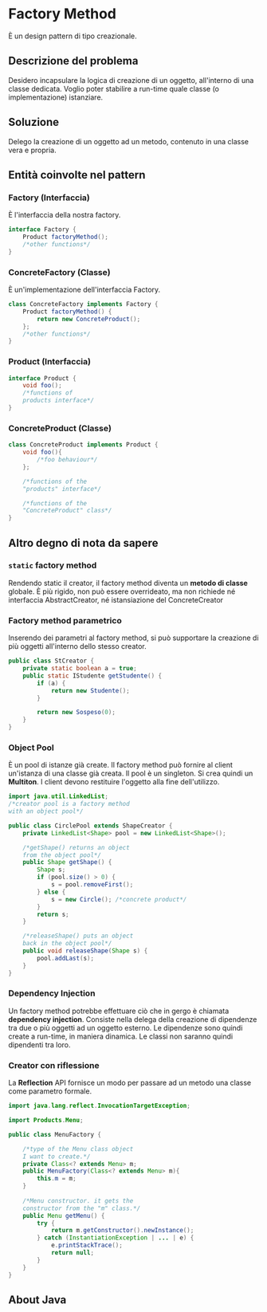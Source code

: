 # Factory Method

È un design pattern di tipo creazionale.

## Descrizione del problema
Desidero incapsulare la logica di creazione di un oggetto, all'interno di una classe dedicata. Voglio poter stabilire a run-time quale classe (o implementazione) istanziare.

## Soluzione
Delego la creazione di un oggetto ad un metodo, contenuto in una classe vera e propria.


## Entità coinvolte nel pattern
### Factory (Interfaccia)
È l'interfaccia della nostra factory.
```java
interface Factory {
    Product factoryMethod();
    /*other functions*/
}
```
### ConcreteFactory (Classe)
È un'implementazione dell'interfaccia Factory.

```java
class ConcreteFactory implements Factory {
    Product factoryMethod() {
        return new ConcreteProduct();
    };
    /*other functions*/
}
```

### Product (Interfaccia)

```java
interface Product {
    void foo();
    /*functions of
    products interface*/
}
```


### ConcreteProduct (Classe)

```java
class ConcreteProduct implements Product {
    void foo(){
        /*foo behaviour*/
    };

    /*functions of the
    "products" interface*/

    /*functions of the
    "ConcreteProduct" class*/
}
```

## Altro degno di nota da sapere

### `static` factory method
Rendendo static il creator, il factory method diventa un **metodo di classe** globale. È più rigido, non può essere overrideato, ma non richiede né interfaccia AbstractCreator, né istansiazione del ConcreteCreator

### Factory method parametrico
Inserendo dei parametri al factory method, si può supportare la creazione di più oggetti all'interno dello stesso creator.
```java
public class StCreator {
    private static boolean a = true;
    public static IStudente getStudente() {
        if (a) {
            return new Studente();
        }

        return new Sospeso(0);
    }
}
```
###


### Object Pool
È un pool di istanze già create. Il factory method può fornire al client un'istanza di una classe già creata. Il pool è un singleton. Si crea quindi un **Multiton**. I client devono restituire l'oggetto alla fine dell'utilizzo.

```java
import java.util.LinkedList;
/*creator pool is a factory method
with an object pool*/

public class CirclePool extends ShapeCreator {
    private LinkedList<Shape> pool = new LinkedList<Shape>();

    /*getShape() returns an object
    from the object pool*/
    public Shape getShape() {
        Shape s;
        if (pool.size() > 0) {
            s = pool.removeFirst();
        } else {
            s = new Circle(); /*concrete product*/
        }
        return s;
    }

    /*releaseShape() puts an object
    back in the object pool*/
    public void releaseShape(Shape s) {
        pool.addLast(s);
    }
}
```
### Dependency Injection
Un factory method potrebbe effettuare ciò che in gergo è chiamata **dependency injection**. Consiste nella delega della creazione di dipendenze tra due o più oggetti ad un oggetto esterno. Le dipendenze sono quindi create a run-time, in maniera dinamica. Le classi non saranno quindi dipendenti tra loro.

### Creator con riflessione
La **Reflection** API fornisce un modo per passare ad un metodo una classe come parametro formale.
```java
import java.lang.reflect.InvocationTargetException;

import Products.Menu;

public class MenuFactory {

    /*type of the Menu class object
    I want to create.*/
    private Class<? extends Menu> m;
    public MenuFactory(Class<? extends Menu> m){ 
        this.m = m;
    }
    
    /*Menu constructor. it gets the 
    constructor from the "m" class.*/
    public Menu getMenu() {
        try {
            return m.getConstructor().newInstance();
        } catch (InstantiationException | ... | e) {
            e.printStackTrace();
            return null;
        }
    }
}
```

## About Java
